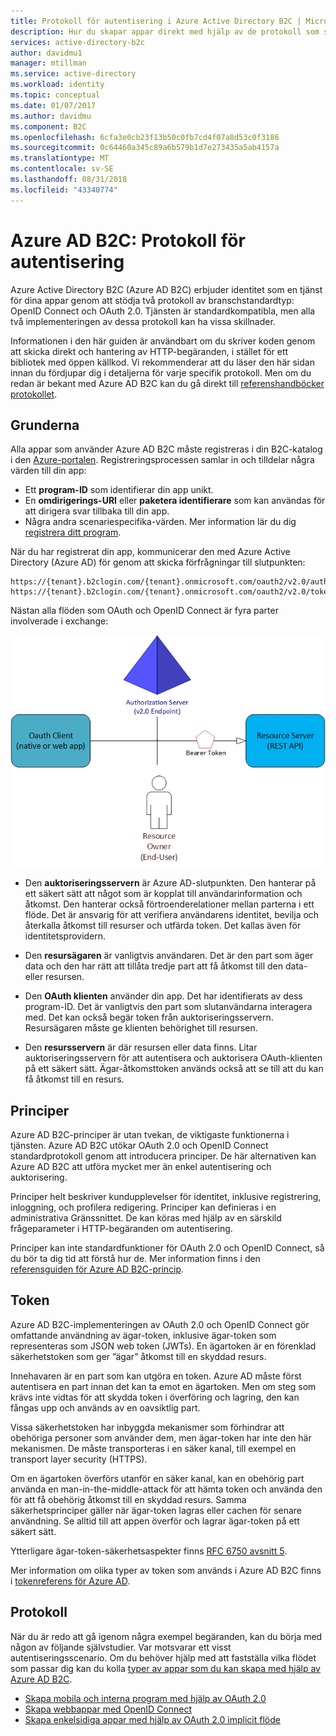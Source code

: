 ```yaml
---
title: Protokoll för autentisering i Azure Active Directory B2C | Microsoft Docs
description: Hur du skapar appar direkt med hjälp av de protokoll som stöds av Azure Active Directory B2C.
services: active-directory-b2c
author: davidmu1
manager: mtillman
ms.service: active-directory
ms.workload: identity
ms.topic: conceptual
ms.date: 01/07/2017
ms.author: davidmu
ms.component: B2C
ms.openlocfilehash: 6cfa3e0cb23f13b50c0fb7cd4f07a8d53c0f3186
ms.sourcegitcommit: 0c64460a345c89a6b579b1d7e273435a5ab4157a
ms.translationtype: MT
ms.contentlocale: sv-SE
ms.lasthandoff: 08/31/2018
ms.locfileid: "43340774"
---
```

# <a name="azure-ad-b2c-authentication-protocols"></a>Azure AD B2C: Protokoll för autentisering
Azure Active Directory B2C (Azure AD B2C) erbjuder identitet som en tjänst för dina appar genom att stödja två protokoll av branschstandardtyp: OpenID Connect och OAuth 2.0. Tjänsten är standardkompatibla, men alla två implementeringen av dessa protokoll kan ha vissa skillnader. 

Informationen i den här guiden är användbart om du skriver koden genom att skicka direkt och hantering av HTTP-begäranden, i stället för ett bibliotek med öppen källkod. Vi rekommenderar att du läser den här sidan innan du fördjupar dig i detaljerna för varje specifik protokoll. Men om du redan är bekant med Azure AD B2C kan du gå direkt till [referenshandböcker protokollet](#protocols).

<!-- TODO: Need link to libraries above -->

## <a name="the-basics"></a>Grunderna
Alla appar som använder Azure AD B2C måste registreras i din B2C-katalog i den [Azure-portalen](https://portal.azure.com). Registreringsprocessen samlar in och tilldelar några värden till din app:

* Ett **program-ID** som identifierar din app unikt.
* En **omdirigerings-URI** eller **paketera identifierare** som kan användas för att dirigera svar tillbaka till din app.
* Några andra scenariespecifika-värden. Mer information lär du dig [registrera ditt program](active-directory-b2c-app-registration.md).

När du har registrerat din app, kommunicerar den med Azure Active Directory (Azure AD) för genom att skicka förfrågningar till slutpunkten:

```
https://{tenant}.b2clogin.com/{tenant}.onmicrosoft.com/oauth2/v2.0/authorize
https://{tenant}.b2clogin.com/{tenant}.onmicrosoft.com/oauth2/v2.0/token
```

Nästan alla flöden som OAuth och OpenID Connect är fyra parter involverade i exchange:

![OAuth 2.0-roller](./media/active-directory-b2c-reference-protocols/protocols_roles.png)

* Den **auktoriseringsservern** är Azure AD-slutpunkten. Den hanterar på ett säkert sätt att något som är kopplat till användarinformation och åtkomst. Den hanterar också förtroenderelationer mellan parterna i ett flöde. Det är ansvarig för att verifiera användarens identitet, bevilja och återkalla åtkomst till resurser och utfärda token. Det kallas även för identitetsprovidern.

* Den **resursägaren** är vanligtvis användaren. Det är den part som äger data och den har rätt att tillåta tredje part att få åtkomst till den data- eller resursen.

* Den **OAuth klienten** använder din app. Det har identifierats av dess program-ID. Det är vanligtvis den part som slutanvändarna interagera med. Det kan också begär token från auktoriseringsservern. Resursägaren måste ge klienten behörighet till resursen.

* Den **resursservern** är där resursen eller data finns. Litar auktoriseringsservern för att autentisera och auktorisera OAuth-klienten på ett säkert sätt. Ägar-åtkomsttoken används också att se till att du kan få åtkomst till en resurs.

## <a name="policies"></a>Principer
Azure AD B2C-principer är utan tvekan, de viktigaste funktionerna i tjänsten. Azure AD B2C utökar OAuth 2.0 och OpenID Connect standardprotokoll genom att introducera principer. De här alternativen kan Azure AD B2C att utföra mycket mer än enkel autentisering och auktorisering. 

Principer helt beskriver kundupplevelser för identitet, inklusive registrering, inloggning, och profilera redigering. Principer kan definieras i en administrativa Gränssnittet. De kan köras med hjälp av en särskild frågeparameter i HTTP-begäranden om autentisering. 

Principer kan inte standardfunktioner för OAuth 2.0 och OpenID Connect, så du bör ta dig tid att förstå hur de. Mer information finns i den [referensguiden för Azure AD B2C-princip](active-directory-b2c-reference-policies.md).

## <a name="tokens"></a>Token
Azure AD B2C-implementeringen av OAuth 2.0 och OpenID Connect gör omfattande användning av ägar-token, inklusive ägar-token som representeras som JSON web token (JWTs). En ägartoken är en förenklad säkerhetstoken som ger ”ägar” åtkomst till en skyddad resurs.

Innehavaren är en part som kan utgöra en token. Azure AD måste först autentisera en part innan det kan ta emot en ägartoken. Men om steg som krävs inte vidtas för att skydda token i överföring och lagring, den kan fångas upp och används av en oavsiktlig part.

Vissa säkerhetstoken har inbyggda mekanismer som förhindrar att obehöriga personer som använder dem, men ägar-token har inte den här mekanismen. De måste transporteras i en säker kanal, till exempel en transport layer security (HTTPS). 

Om en ägartoken överförs utanför en säker kanal, kan en obehörig part använda en man-in-the-middle-attack för att hämta token och använda den för att få obehörig åtkomst till en skyddad resurs. Samma säkerhetsprinciper gäller när ägar-token lagras eller cachen för senare användning. Se alltid till att appen överför och lagrar ägar-token på ett säkert sätt.

Ytterligare ägar-token-säkerhetsaspekter finns [RFC 6750 avsnitt 5](http://tools.ietf.org/html/rfc6750).

Mer information om olika typer av token som används i Azure AD B2C finns i [tokenreferens för Azure AD](active-directory-b2c-reference-tokens.md).

## <a name="protocols"></a>Protokoll
När du är redo att gå igenom några exempel begäranden, kan du börja med någon av följande självstudier. Var motsvarar ett visst autentiseringsscenario. Om du behöver hjälp med att fastställa vilka flödet som passar dig kan du kolla [typer av appar som du kan skapa med hjälp av Azure AD B2C](active-directory-b2c-apps.md).

* [Skapa mobila och interna program med hjälp av OAuth 2.0](active-directory-b2c-reference-oauth-code.md)
* [Skapa webbappar med OpenID Connect](active-directory-b2c-reference-oidc.md)
* [Skapa enkelsidiga appar med hjälp av OAuth 2.0 implicit flöde](active-directory-b2c-reference-spa.md)

